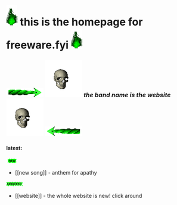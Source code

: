 # ![green_flame](media/green_flame.gif) this is the homepage for freeware.fyi ![green_flame](media/green_flame.gif)

### ![Rgreen](media/Rgreen.gif) ![skullspn](media/skullspn.gif) *the band name is the website* ![skullspn](media/skullspn.gif) ![Lgreen](media/Lgreen.gif)

#### **latest**: 

![new](media/newgreen1.gif)<br>
- [[new song]] - anthem for apathy

![updated](media/Updatedgreen.gif)<br>
- [[website]] - the whole website is new! click around

